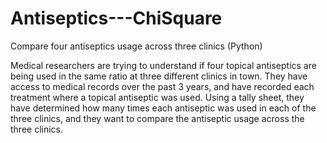 # Antiseptics---ChiSquare
Compare four antiseptics usage across three clinics (Python)

Medical researchers are trying to understand if four topical antiseptics are being used in the same ratio at three different clinics in town. They have access to medical records over the past 3 years, and have recorded each treatment where a topical antiseptic was used.
Using a tally sheet, they have determined how many times each antiseptic was used in each of the three clinics, and they want to compare the antiseptic usage across the three clinics.
